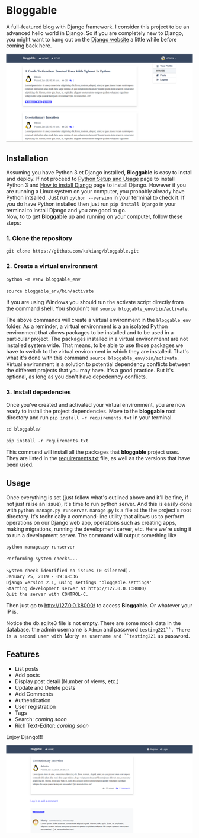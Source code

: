 # Bloggable
A full-featured blog with Django framework. I consider this project to be an advanced hello world in Django. So if you are completely new to Django, you might want to hang out on the [Django website](https://docs.djangoproject.com) a little while before coming back here.

![bloggable Home image](media/bloggable_home.png "Bloggable Home page")

## Installation
Assuming you have Python 3 et Django installed, __Bloggable__ is easy to install and deploy. If not proceed to [Python Setup and Usage](https://docs.python.org/3/using/index.html) page to install Python 3 and [How to install Django](https://docs.djangoproject.com/en/2.1/topics/install/) page to install Django. However if you are running a Linux system on your computer, you probably already have Python intsalled. Just run `python --version` in your terminal to check it. If you do have Python installed then just run `pip install Django` in your terminal to install Django and you are good to go.  
Now, to to get __Bloggable__ up and running on your computer, follow these steps:

### 1. Clone the repository
```
git clone https://github.com/kakiang/bloggable.git
```
### 2. Create a virtual environment
```
python -m venv bloggable_env

source bloggable_env/bin/activate
```
If you are using Windows you should run the activate script directly from the command shell. You shouldn't run `source bloggable_env/bin/activate`.

The above commands will create a virtual environment in the `bloggable_env` folder. As a reminder, a virtual environment is a an isolated Python environment that allows packages to be installed and to be used in a particular project. The packages installed in a virtual environmennt are not  installed system wide. That means, to be able to use those packages we have to switch to the virtual environment in which they are installed. That's what it's done with this command `source bloggable_env/bin/activate`. Virtual environment is a solution to potential dependency conflicts between the different projects that you may have. It's a good practice. But it's optional, as long as you don't have depedenncy conflicts.  

### 3. Install depedencies

Once you've created and activated your virtual environment, you are now ready to install the project dependencies. Move to the __bloggable__ root directory and run `pip install -r requirements.txt` in your terminal.
```
cd bloggable/

pip install -r requirements.txt
```
 This command will install all the packages that __bloggable__ project uses. They are listed in the [requirements.txt](https://github.com/kakiang/bloggable/blob/master/requirements.txt) file, as well as the versions that have been used.

 ## Usage

 Once everything is set (just follow what's outlined above and it'll be fine, if not just raise an issue), it's time to run python server. And this is easily done with `python manage.py runserver`. `manage.py` is a file at the the project's root directory. It's technically a command-line utility that allows us to perform operations on our Django web app, operations such as creating apps, making migrations, running the development server, etc. Here we're using it to run a development server. The command will output something like
 ```
python manage.py runserver

Performing system checks...

System check identified no issues (0 silenced).
January 25, 2019 - 09:48:36
Django version 2.1, using settings 'bloggable.settings'
Starting development server at http://127.0.0.1:8000/
Quit the server with CONTROL-C.
```
Then just go to http://127.0.0.1:8000/ to access __Bloggable__. Or whatever your IP is.

Notice the db.sqlite3 file is not empty. There are some mock data in the database. the admin username is `Admin` and password `testing221``. There is a second user with `Morty` as username and ``testing221` as password.

## Features
- List posts
- Add posts
- Display post detail (Number of views, etc.)
- Update and Delete posts
- Add Comments
- Authentication
- User registration
- Tags
- Search: _coming soon_
- Rich Text-Editor: _coming soon_


Enjoy Django!!!

![Bloggable Post Detail page image](media/bloggable_comment.png "Bloggable Post Detail page")
